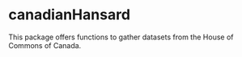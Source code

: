# canadianHansard
 This package offers functions to gather datasets from the House of Commons of Canada.
